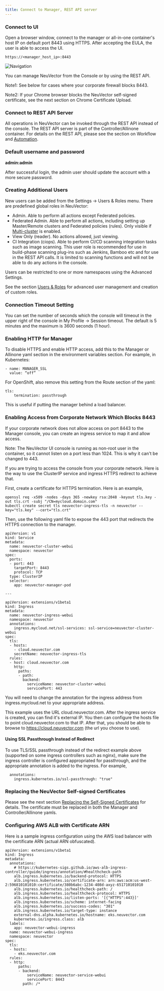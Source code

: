 ```yaml
---
title: Connect to Manager, REST API server
---
```


### Connect to UI

Open a browser window, connect to the manager or all-in-one container's host IP on default port 8443 using HTTPS. After accepting the EULA, the user is able to access the UI.

```
https://<manager_host_ip>:8443
```

![Navigation](/img/03.configuration/01.console/3_0_Dashboard.png)

You can manage NeuVector from the Console or by using the REST API.

Note1: See below for cases where your corporate firewall blocks 8443.

Note2: If your Chrome browser blocks the NeuVector self-signed certificate, see the next section on Chrome Certificate Upload.


### Connect to REST API Server
All operations in NeuVector can be invoked through the REST API instead of the console. The REST API server is part of the Controller/Allinone container. For details on the REST API, please see the section on Workflow and [Automation](/automation/automation).

### Default username and password

**admin:admin**

After successful login, the admin user should update the account with a more secure password.

### Creating Additional Users
New users can be added from the Settings -> Users & Roles menu. There are predefined global roles in NeuVector:

+ Admin. Able to perform all actions except Federated policies.
+ Federated Admin. Able to perform all actions, including setting up Master/Remote clusters and Federated policies (rules). Only visible if [Multi-cluster](/navigation/multicluster) is enabled.
+ View Only (reader). No actions allowed, just viewing.
+ CI Integration (ciops). Able to perform CI/CD scanning integration tasks such as image scanning.  This user role is recommended for use in build-phase scanning plug-ins such as Jenkins, Bamboo etc and for use in the REST API calls. It is limited to scanning functions and will not be able to do any actions in the console.

Users can be restricted to one or more namespaces using the Advanced Settings.

See the section [Users & Roles](/configuration/users) for advanced user management and creation of custom roles.


### Connection Timeout Setting

You can set the number of seconds which the console will timeout in the upper right of the console in My Profile -> Session timeout. The default is 5 minutes and the maximum is 3600 seconds (1 hour).

### Enabling HTTP for Manager

To disable HTTPS and enable HTTP access, add this to the Manager or Allinone yaml section in the environment variables section. For example, in Kubernetes:

```
- name: MANAGER_SSL
  value: “off”
```

For OpenShift, also remove this setting from the Route section of the yaml:
```
tls:
    termination: passthrough
```

This is useful if putting the manager behind a load balancer.

### Enabling Access from Corporate Network Which Blocks 8443
If your corporate network does not allow access on port 8443 to the Manager console, you can create an ingress service to map it and allow access.

Note: The NeuVector UI console is running as non-root user in the container, so it cannot listen on a port less than 1024. This is why it can't be changed to 443.

If you are trying to access the console from your corporate network. Here is the way to use the ClusterIP service and ingress HTTPS redirect to achieve that.

First, create a certificate for HTTPS termination. Here is an example,

```
openssl req -x509 -nodes -days 365 -newkey rsa:2048 -keyout tls.key -out tls.crt -subj "/CN=mycloud.domain.com"
kubectl create secret tls neuvector-ingress-tls -n neuvector --key="tls.key" --cert="tls.crt"
```

Then, use the following yaml file to expose the 443 port that redirects the HTTPS connection to the manager.

```
apiVersion: v1
kind: Service
metadata:
  name: neuvector-cluster-webui
  namespace: neuvector
spec:
  ports:
  - port: 443
    targetPort: 8443
    protocol: TCP
  type: ClusterIP
  selector:
    app: neuvector-manager-pod

---

apiVersion: extensions/v1beta1
kind: Ingress
metadata:
  name: neuvector-ingress-webui
  namespace: neuvector
  annotations:
    ingress.mycloud.net/ssl-services: ssl-service=neuvector-cluster-webui
spec:
  tls:
  - hosts:
    - cloud.neuvector.com
    secretName: neuvector-ingress-tls
  rules:
  - host: cloud.neuvector.com
    http:
      paths:
      - path:
        backend:
          serviceName: neuvector-cluster-webui
          servicePort: 443
```

You will need to change the annotation for the ingress address from ingress.mycloud.net to your appropriate address.

This example uses the URL cloud.neuvector.com. After the ingress service is created, you can find it's external IP. You then can configure the hosts file to point cloud.neuvector.com to that IP. After that, you should be able to browse to https://cloud.neuvector.com (the url you choose to use).

#### Using SSL Passthrough Instead of Redirect
To use TLS/SSL passthrough instead of the redirect example above (supported on some ingress controllers such as nginx), make sure the ingress controller is configured appropriated for passthrough, and the appropriate annotation is added to the ingress. For example,

```
  annotations:
    ingress.kubernetes.io/ssl-passthrough: "true"
```

### Replacing the NeuVector Self-signed Certificates
Please see the next section [Replacing the Self-Signed Certificates](/configuration/console/replacecert) for details. The certificate must be replaced in both the Manager and Controller/Allinone yamls.

### Configuring AWS ALB with Certificate ARN
Here is a sample ingress configuration using the AWS load balancer with the certificate ARN (actual ARN obfuscated).

```
apiVersion: extensions/v1beta1
kind: Ingress
metadata:
  annotations:
    # https://kubernetes-sigs.github.io/aws-alb-ingress-controller/guide/ingress/annotation/#healthcheck-path
    alb.ingress.kubernetes.io/backend-protocol: HTTPS
    alb.ingress.kubernetes.io/certificate-arn: arn:aws:acm:us-west-2:596810101010:certificate/380b6abc-1234-408d-axyz-651710101010
    alb.ingress.kubernetes.io/healthcheck-path: /
    alb.ingress.kubernetes.io/healthcheck-protocol: HTTPS
    alb.ingress.kubernetes.io/listen-ports: '[{"HTTPS":443}]'
    alb.ingress.kubernetes.io/scheme: internet-facing
    alb.ingress.kubernetes.io/success-codes: "301"
    alb.ingress.kubernetes.io/target-type: instance
    external-dns.alpha.kubernetes.io/hostname: eks.neuvector.com
    kubernetes.io/ingress.class: alb
  labels:
    app: neuvector-webui-ingress
  name: neuvector-webui-ingress
  namespace: neuvector
spec:
  tls:
  - hosts:
    - eks.neuvector.com
  rules:
  - http:
      paths:
      - backend:
          serviceName: neuvector-service-webui
          servicePort: 8443
        path: /*
```
